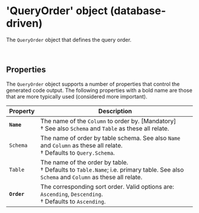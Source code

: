 # 'QueryOrder' object (database-driven)

The `QueryOrder` object that defines the query order.

<br/>

## Properties
The `QueryOrder` object supports a number of properties that control the generated code output. The following properties with a bold name are those that are more typically used (considered more important).

Property | Description
-|-
**`Name`** | The name of the `Column` to order by. [Mandatory]<br/>&dagger; See also `Schema` and `Table` as these all relate.
`Schema` | The name of order by table schema. See also `Name` and `Column` as these all relate.<br/>&dagger; Defaults to `Query.Schema`.
`Table` | The name of the order by table.<br/>&dagger; Defaults to `Table.Name`; i.e. primary table. See also `Schema` and `Column` as these all relate.
**`Order`** | The corresponding sort order. Valid options are: `Ascending`, `Descending`.<br/>&dagger; Defaults to `Ascending`.

